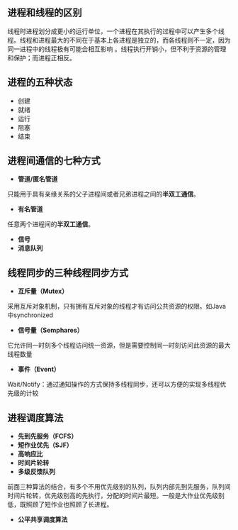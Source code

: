 ## 进程和线程的区别

线程时进程划分成更小的运行单位，一个进程在其执行的过程中可以产生多个线程。线程和进程最大的不同在于基本上各进程是独立的，而各线程则不一定，因为同一进程中的线程极有可能会相互影响 。线程执行开销小，但不利于资源的管理和保护；而进程正相反。

## 进程的五种状态

- 创建
- 就绪
- 运行
- 阻塞
- 结束

## 进程间通信的七种方式

- **管道/匿名管道**

只能用于具有亲缘关系的父子进程间或者兄弟进程之间的**半双工通信**。

- **有名管道**

任意两个进程间的**半双工通信**。

- **信号**
- **消息队列**

## 线程同步的三种线程同步方式

- **互斥量（Mutex）**

采用互斥对象机制，只有拥有互斥对象的线程才有访问公共资源的权限。如Java中synchronized

- **信号量（Semphares）**

它允许同一时刻多个线程访问统一资源，但是需要控制同一时刻访问此资源的最大线程数量

- **事件（Event）**

Wait/Notify：通过通知操作的方式保持多线程同步，还可以方便的实现多线程优先级的计较

## 进程调度算法

- **先到先服务（FCFS）**
- **短作业优先（SJF）**
- **高响应比**
- **时间片轮转**
- **多级反馈队列**

前面三种算法的结合，有多个不用优先级别的队列，队列内部先到先服务，队列间时间片轮转，优先级别高的先执行，分配的时间片最短。一般是大作业优先级别低，既照顾了短作业也照顾了长进程。

- **公平共享调度算法**

